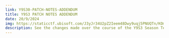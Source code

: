 ```yaml
---
link: Y9S30-PATCH-NOTES-ADDENDUM
title: Y9S3 PATCH NOTES ADDENDUM
date: 20/9/2024
img: https://staticctf.ubisoft.com/J3yJr34U2pZ2Ieem48Dwy9uqj5PNUQTn/KOm0D3UuBjNDypujIlMee/2db3229bbd51b2f2a076b588f432dea6/PATCHENOTES_ADDENDUM_Y9S3_960x540.jpg
description: See the changes made over the course of the Y9S3 Season Test Server.
---
```




